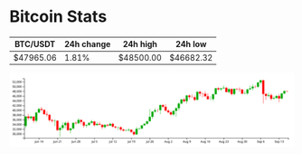 # Bitcoin Stats

BTC/USDT|24h change|24h high|24h low|
|---|---|---|---|
|$47965.06|1.81%|$48500.00|$46682.32|

<img src="./chart.svg">

